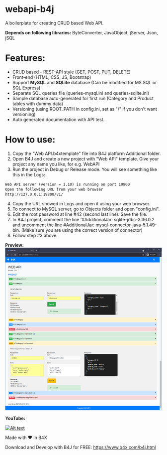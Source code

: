 # webapi-b4j
A boilerplate for creating CRUD based Web API.

**Depends on following libraries:** ByteConverter, JavaObject, jServer, Json, jSQL

# Features:
- CRUD based - REST-API style (GET, POST, PUT, DELETE)
- Front-end (HTML, CSS, JS, Bootstrap)
- Support **MySQL** and **SQLite** database (Can be modified for MS SQL or SQL Express)
- Separate SQL queries file (queries-mysql.ini and queries-sqlite.ini)
- Sample database auto-generated for first run (Category and Product tables with dummy data)
- Versioning (using ROOT_PATH in config.ini, set as "/" if you don't want versioning)
- Auto generated documentation with API test.

# How to use:
1. Copy the "Web API.b4xtemplate" file into B4J platform Additional folder.
2. Open B4J and create a new project with "Web API" template. Give your project any name you like, for e.g. WebAPI
3. Run the project in Debug or Release mode. You will see something like this in the Logs:
```
Web API server (version = 1.10) is running on port 19800
Open the following URL from your web browser
http://127.0.0.1:19800/v1/
```
4. Copy the URL showed in Logs and open it using your web browser.
5. To connect to MySQL server, go to Objects folder and open "config.ini".
6. Edit the root password at line #42 (second last line). Save the file.
7. In B4J project, comment the line '#AdditionalJar: sqlite-jdbc-3.36.0.2 and uncomment the line #AdditionalJar: mysql-connector-java-5.1.49-bin. (Make sure you are using the correct version of connector)
8. Follow step #3 above.

**Preview:**
<img src="https://github.com/pyhoon/webapi-b4j/raw/main/Preview/web-api.png" title="Web API" />

**YouTube:**

[![Alt text](https://img.youtube.com/vi/Y-1HDR2k_fE/0.jpg)](https://youtu.be/Y-1HDR2k_fE)

Made with ❤ in B4X

Download and Develop with B4J for FREE: https://www.b4x.com/b4j.html
